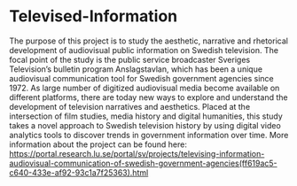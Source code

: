 # Televised-Information
The purpose of this project is to study the aesthetic, narrative and rhetorical development of audiovisual public information on Swedish television. The focal point of the study is the public service broadcaster Sveriges Television’s bulletin program Anslagstavlan, which has been a unique audiovisual communication tool for Swedish government agencies since 1972. As large number of digitized audiovisual media become available on different platforms, there are today new ways to explore and understand the development of television narratives and aesthetics. Placed at the intersection of film studies, media history and digital humanities, this study takes a novel approach to Swedish television history by using digital video analytics tools to discover trends in government information over time.
More information about the project can be found here: https://portal.research.lu.se/portal/sv/projects/televising-information-audiovisual-communication-of-swedish-government-agencies(ff619ac5-c640-433e-af92-93c1a7f25363).html
